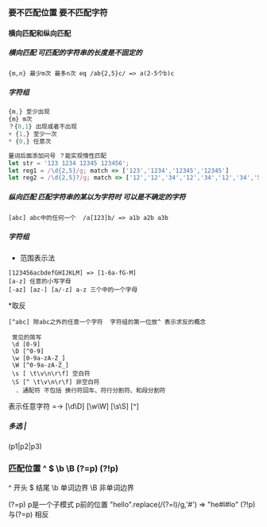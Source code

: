 ### 要不匹配位置 要不匹配字符

#### 横向匹配和纵向匹配

##### 横向匹配 可匹配的字符串的长度是不固定的

```
{m,n} 最少m次 最多n次 eq /ab{2,5}c/ => a(2-5个b)c
```
##### 字符组
```js
{m,} 至少出现
{m} m次
？{0,1} 出现或者不出现 
+ {1,} 至少一次
* {0,} 任意次

量词后面添加问号 ？能实现惰性匹配
let str = '123 1234 12345 123456';
let reg1 = /\d{2,5}/g; match => ['123','1234','12345','12345']
let reg2 = /\d{2,5}?/g; match => ['12','12','34','12','34','12','34','56']
```

##### 纵向匹配 匹配字符串的某以为字符时  可以是不确定的字符
```
[abc] abc中的任何一个  /a[123]b/ => a1b a2b a3b
```

##### 字符组 
* 范围表示法
```
[123456acbdefGHIJKLM] => [1-6a-fG-M]
[a-z] 任意的小写字母
[-az] [az-] [a/-z] a-z 三个中的一个字母
```
*取反
```
[^abc] 除abc之外的任意一个字符  字符组的第一位放^ 表示求反的概念
```
```
 常见的简写
 \d [0-9]
 \D [^0-9]
 \w [0-9a-zA-Z_]
 \W [^0-9a-zA-Z_]
 \s [ \t\v\n\r\f] 空白符
 \S [^ \t\v\n\r\f] 非空白符
  . 通配符 不包括 换行符回车、符行分割符、和段分割符
```
表示任意字符 =->  [\d\D] [\w\W] [\s\S] [^]



##### 多选 | 
(p1|p2|p3)


### 匹配位置 ^ $ \b \B (?=p) (?!p)
^ 开头
$ 结尾
\b 单词边界
\B 非单词边界

(?=p) p是一个子模式 p前的位置  "hello".replace(/(?=l)/g,'#') => "he#l#lo" 
(?!p) 与(?=p) 相反



